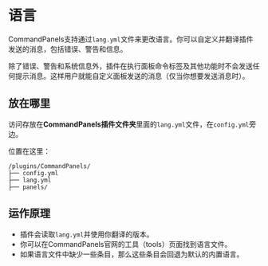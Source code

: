 # 语言

CommandPanels支持通过`lang.yml`文件来更改语言。你可以自定义并翻译插件发送的消息，包括错误、警告和信息。

除了错误、警告和系统信息外，插件在执行面板命令标签及其他功能时不会发送任何提示消息。这样用户就能自定义面板发送的消息（仅当你想要发送消息时）。

## 放在哪里

访问存放在**CommandPanels插件文件夹**里面的`lang.yml`文件，在`config.yml`旁边。

位置在这里：

```text
/plugins/CommandPanels/
├── config.yml
├── lang.yml
├── panels/
```

## 运作原理

- 插件会读取`lang.yml`并使用你翻译的版本。
- 你可以在CommandPanels官网的工具（tools）页面找到语言文件。
- 如果语言文件中缺少一些条目，那么这些条目会回退为默认的内置语言。